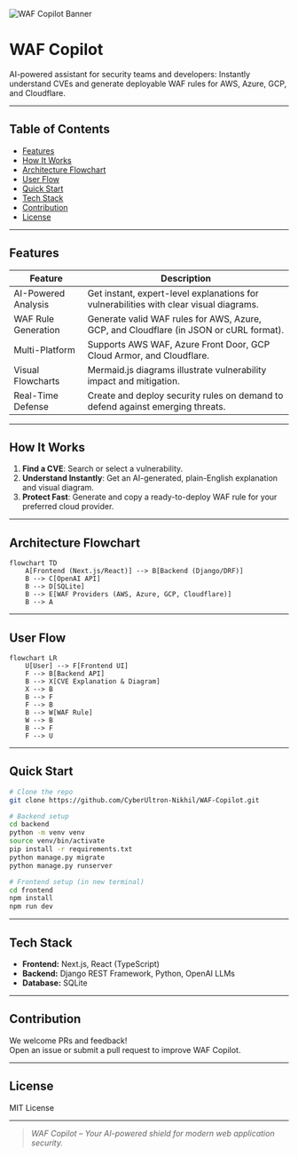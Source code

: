 ![WAF Copilot Banner](https://raw.githubusercontent.com/CyberUltron-Nikhil/WAF-Copilot/main/assets/banner.png)

# WAF Copilot

AI-powered assistant for security teams and developers: Instantly understand CVEs and generate deployable WAF rules for AWS, Azure, GCP, and Cloudflare.

---

## Table of Contents

- [Features](#features)
- [How It Works](#how-it-works)
- [Architecture Flowchart](#architecture-flowchart)
- [User Flow](#user-flow)
- [Quick Start](#quick-start)
- [Tech Stack](#tech-stack)
- [Contribution](#contribution)
- [License](#license)

---

## Features

| Feature                | Description                                                                                       |
|------------------------|---------------------------------------------------------------------------------------------------|
| AI-Powered Analysis | Get instant, expert-level explanations for vulnerabilities with clear visual diagrams.            |
| WAF Rule Generation | Generate valid WAF rules for AWS, Azure, GCP, and Cloudflare (in JSON or cURL format).            |
| Multi-Platform      | Supports AWS WAF, Azure Front Door, GCP Cloud Armor, and Cloudflare.                              |
| Visual Flowcharts   | Mermaid.js diagrams illustrate vulnerability impact and mitigation.                               |
| Real-Time Defense   | Create and deploy security rules on demand to defend against emerging threats.                    |

---

## How It Works

1. **Find a CVE**: Search or select a vulnerability.
2. **Understand Instantly**: Get an AI-generated, plain-English explanation and visual diagram.
3. **Protect Fast**: Generate and copy a ready-to-deploy WAF rule for your preferred cloud provider.

---
## Architecture Flowchart

```mermaid
flowchart TD
    A[Frontend (Next.js/React)] --> B[Backend (Django/DRF)]
    B --> C[OpenAI API]
    B --> D[SQLite]
    B --> E[WAF Providers (AWS, Azure, GCP, Cloudflare)]
    B --> A
```

---

## User Flow

```mermaid
flowchart LR
    U[User] --> F[Frontend UI]
    F --> B[Backend API]
    B --> X[CVE Explanation & Diagram]
    X --> B
    B --> F
    F --> B
    B --> W[WAF Rule]
    W --> B
    B --> F
    F --> U
```

---

## Quick Start

```bash
# Clone the repo
git clone https://github.com/CyberUltron-Nikhil/WAF-Copilot.git

# Backend setup
cd backend
python -m venv venv
source venv/bin/activate
pip install -r requirements.txt
python manage.py migrate
python manage.py runserver

# Frontend setup (in new terminal)
cd frontend
npm install
npm run dev
```

---

## Tech Stack

- **Frontend:** Next.js, React (TypeScript)
- **Backend:** Django REST Framework, Python, OpenAI LLMs
- **Database:** SQLite

---

## Contribution

We welcome PRs and feedback!  
Open an issue or submit a pull request to improve WAF Copilot.

---

## License

MIT License

---

> _WAF Copilot – Your AI-powered shield for modern web application security._
